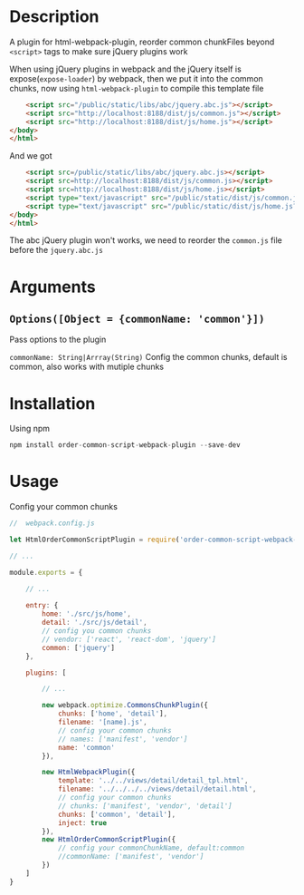 # Description
A plugin for html-webpack-plugin, reorder common chunkFiles beyond `<script>` tags to make sure jQuery plugins work

When using jQuery plugins in webpack and the jQuery itself is expose(`expose-loader`) by webpack, then we put it into the common chunks, now using `html-webpack-plugin` to compile this template file
``` html
    <script src="/public/static/libs/abc/jquery.abc.js"></script>
    <script src="http://localhost:8188/dist/js/common.js"></script>
    <script src="http://localhost:8188/dist/js/home.js"></script>
</body>
</html>
```
And we got
```  html
    <script src=/public/static/libs/abc/jquery.abc.js></script>
    <script src=http://localhost:8188/dist/js/common.js></script>
    <script src=http://localhost:8188/dist/js/home.js></script>
    <script type="text/javascript" src="/public/static/dist/js/common.js?e0697ddd"></script>
    <script type="text/javascript" src="/public/static/dist/js/home.js?f0f6b1f2"></script>
</body>
</html>
```
The abc jQuery plugin won't works, we need to reorder the  `common.js` file before the `jquery.abc.js`



# Arguments
## `Options([Object = {commonName: 'common'}])` 
Pass options to the plugin

`commonName: String|Arrray(String)`
Config the common chunks, default is common, also works with mutiple chunks


# Installation
Using npm
```javascript
npm install order-common-script-webpack-plugin --save-dev
```


# Usage
Config your common chunks
```javascript
//  webpack.config.js

let HtmlOrderCommonScriptPlugin = require('order-common-script-webpack-plugin');

// ...

module.exports = {

    // ...
    
    entry: {
        home: './src/js/home',
        detail: './src/js/detail',
        // config you common chunks
        // vendor: ['react', 'react-dom', 'jquery']
        common: ['jquery']
    },

    plugins: [

        // ...

        new webpack.optimize.CommonsChunkPlugin({
            chunks: ['home', 'detail'],
            filename: '[name].js',
            // config your common chunks
            // names: ['manifest', 'vendor']
            name: 'common'
        }),

        new HtmlWebpackPlugin({
            template: '../../views/detail/detail_tpl.html',
            filename: '../../../../views/detail/detail.html',
            // config your common chunks
            // chunks: ['manifest', 'vendor', 'detail']
            chunks: ['common', 'detail'],
            inject: true
        }),
        new HtmlOrderCommonScriptPlugin({
            // config your commonChunkName, default:common
            //commonName: ['manifest', 'vendor']
        })
    ]
}
```


